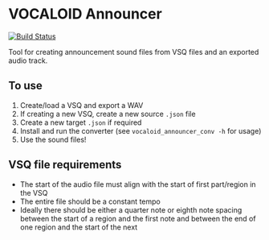 # VOCALOID Announcer

[![Build Status](https://travis-ci.org/DanNixon/VOCALOID_Announcer.svg)](https://travis-ci.org/DanNixon/VOCALOID_Announcer)

Tool for creating announcement sound files from VSQ files and an exported audio
track.

## To use

1. Create/load a VSQ and export a WAV
2. If creating a new VSQ, create a new source `.json` file
3. Create a new target `.json` if required
4. Install and run the converter (see `vocaloid_announcer_conv -h` for usage)
5. Use the sound files!

## VSQ file requirements

- The start of the audio file must align with the start of first part/region in
  the VSQ
- The entire file should be a constant tempo
- Ideally there should be either a quarter note or eighth note spacing between
  the start of a region and the first note and between the end of one region and
  the start of the next
